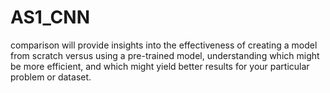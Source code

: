 # AS1_CNN
 comparison will provide insights into the effectiveness of creating a model from scratch versus using a pre-trained model, understanding which might be more efficient, and which might yield better results for your particular problem or dataset.

